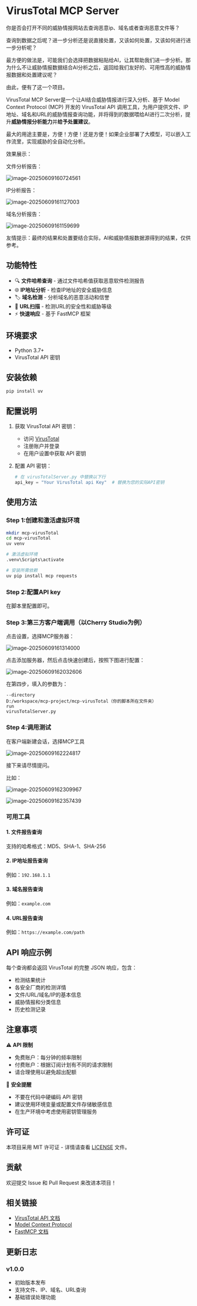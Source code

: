 # VirusTotal MCP Server

你是否会打开不同的威胁情报网站去查询恶意ip、域名或者查询恶意文件等？

查询到数据之后呢？进一步分析还是说直接处置，又该如何处置，又该如何进行进一步分析呢？

最方便的做法是，可能我们会选择把数据粘贴给AI，让其帮助我们进一步分析。那为什么不让威胁情报数据结合AI分析之后，返回给我们友好的、可用性高的威胁情报数据和处置建议呢？

由此，便有了这一个项目。

VirusTotal MCP Server是一个让AI结合威胁情报进行深入分析、基于 Model Context Protocol (MCP) 开发的 VirusTotal API 调用工具，为用户提供文件、IP地址、域名和URL的威胁情报查询功能，并将得到的数据喂给AI进行二次分析，提升**威胁情报分析能力**并**给予处置建议**。

最大的用途主要是，方便！方便！还是方便！如果企业部署了大模型，可以嵌入工作流里，实现威胁的全自动化分析。

效果展示：

文件分析报告：

![image-20250609160724561](https://picgo-yxdm-hk.oss-cn-hongkong.aliyuncs.com/typora/image-20250609160724561.png)

IP分析报告：

![image-20250609161127003](https://picgo-yxdm-hk.oss-cn-hongkong.aliyuncs.com/typora/image-20250609161127003.png)

域名分析报告：

![image-20250609161159699](https://picgo-yxdm-hk.oss-cn-hongkong.aliyuncs.com/typora/image-20250609161159699.png)

友情提示：最终的结果和处置要结合实际，AI和威胁情报数据源得到的结果，仅供参考。

## 功能特性

- 🔍 **文件哈希查询** - 通过文件哈希值获取恶意软件检测报告
- 🌐 **IP地址分析** - 检查IP地址的安全威胁信息
- 🏷️ **域名检测** - 分析域名的恶意活动和信誉
- 🔗 **URL扫描** - 检测URL的安全性和威胁等级
- ⚡ **快速响应** - 基于 FastMCP 框架

## 环境要求

- Python 3.7+
- VirusTotal API 密钥

## 安装依赖

```bash
pip install uv
```

## 配置说明

1. 获取 VirusTotal API 密钥：
   - 访问 [VirusTotal](https://www.virustotal.com/) 
   - 注册账户并登录
   - 在用户设置中获取 API 密钥

2. 配置 API 密钥：
   ```python
   # 在 virusTotalServer.py 中替换以下行
   api_key = "Your VirusTotal api Key"  # 替换为您的实际API密钥
   ```

## 使用方法

### Step 1:创建和激活虚拟环境

```bash
mkdir mcp-virusTotal
cd mcp-virusTotal
uv venv

# 激活虚拟环境
.venv\Scripts\activate

# 安装所需依赖
uv pip install mcp requests
```

### Step 2:配置API key

在脚本里配置即可。

### Step 3:第三方客户端调用（以Cherry Studio为例）

点击设置，选择MCP服务器：

![image-20250609161314000](https://picgo-yxdm-hk.oss-cn-hongkong.aliyuncs.com/typora/image-20250609161314000.png)

点击添加服务器，然后点击快速创建后，按照下图进行配置：

![image-20250609162032606](https://picgo-yxdm-hk.oss-cn-hongkong.aliyuncs.com/typora/image-20250609162032606.png)

在第四步，填入的参数为：

```
--directory
D:/workspace/mcp-project/mcp-virusTotal（你的脚本所在文件夹）
run
virusTotalServer.py
```

### Step 4:调用测试

在客户端新建会话，选择MCP工具

![image-20250609162224817](https://picgo-yxdm-hk.oss-cn-hongkong.aliyuncs.com/typora/image-20250609162224817.png)

接下来请尽情提问。

比如：

![image-20250609162309967](https://picgo-yxdm-hk.oss-cn-hongkong.aliyuncs.com/typora/image-20250609162309967.png)

![image-20250609162357439](https://picgo-yxdm-hk.oss-cn-hongkong.aliyuncs.com/typora/image-20250609162357439.png)

### 可用工具

#### 1. 文件报告查询
支持的哈希格式：MD5、SHA-1、SHA-256

#### 2. IP地址报告查询
例如：`192.168.1.1`

#### 3. 域名报告查询
例如：`example.com`

#### 4. URL报告查询
例如：`https://example.com/path`

## API 响应示例

每个查询都会返回 VirusTotal 的完整 JSON 响应，包含：

- 检测结果统计
- 各安全厂商的检测详情
- 文件/URL/域名/IP的基本信息
- 威胁情报和分类信息
- 历史检测记录

## 注意事项

⚠️ **API 限制**
- 免费账户：每分钟的频率限制
- 付费账户：根据订阅计划有不同的请求限制
- 请合理使用以避免超出配额

🔐 **安全提醒**
- 不要在代码中硬编码 API 密钥
- 建议使用环境变量或配置文件存储敏感信息
- 在生产环境中考虑使用密钥管理服务

## 许可证

本项目采用 MIT 许可证 - 详情请查看 [LICENSE](LICENSE) 文件。

## 贡献

欢迎提交 Issue 和 Pull Request 来改进本项目！

## 相关链接

- [VirusTotal API 文档](https://developers.virustotal.com/reference/overview)
- [Model Context Protocol](https://modelcontextprotocol.io/)
- [FastMCP 文档](https://github.com/jlowin/fastmcp)

## 更新日志

### v1.0.0
- 初始版本发布
- 支持文件、IP、域名、URL查询
- 基础错误处理功能
